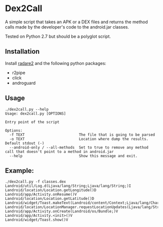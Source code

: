# Dex2Call

A simple script that takes an APK or a DEX files and returns the method calls made by the developer's code to the android.jar classes.

Tested on Python 2.7 but should be a polyglot script.

## Installation

Install [radare2](https://github.com/radare/radare2) and the following python packages:

- r2pipe
- click
- androguard

## Usage

    ./dex2call.py --help
    Usage: dex2call.py [OPTIONS]

    Entry point of the script

    Options:
      -f TEXT                         The file that is going to be parsed
      -o TEXT                         Location where dump the results. Default stdout (-)
      --android-only / --all-methods  Set to true to remove any method call that doesn't point to a method in android.jar
      --help                          Show this message and exit.

## Example:

    ./dex2call.py -f classes.dex
	Landroid/util/Log.d(Ljava/lang/String;Ljava/lang/String;)I
    Landroid/location/Location.getLongitude()D
    Landroid/app/Activity.onResume()V
    Landroid/location/Location.getLatitude()D
    Landroid/widget/Toast.makeText(Landroid/content/Context;Ljava/lang/CharSequence;I)Landroid/widget/Toast;
    Landroid/location/LocationManager.requestLocationUpdates(Ljava/lang/String;JFLandroid/location/LocationListener;)V
    Landroid/app/Activity.onCreate(Landroid/os/Bundle;)V
    Landroid/app/Activity.<init>()V
    Landroid/widget/Toast.show()V
